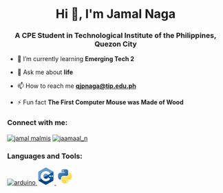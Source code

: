 <h1 align="center">Hi 👋, I'm Jamal Naga</h1>
<h3 align="center">A CPE Student in Technological Institute of the Philippines, Quezon City</h3>

- 🌱 I’m currently learning **Emerging Tech 2**

- 💬 Ask me about **life**

- 📫 How to reach me **qjpnaga@tip.edu.ph**

- ⚡ Fun fact **The First Computer Mouse was Made of Wood**

<h3 align="left">Connect with me:</h3>
<p align="left">
<a href="https://fb.com/naaaagaaaa" target="blank"><img align="center" src="https://raw.githubusercontent.com/rahuldkjain/github-profile-readme-generator/master/src/images/icons/Social/facebook.svg" alt="jamal malmis" height="30" width="40" /></a>
<a href="https://instagram.com/jaamaal_n" target="blank"><img align="center" src="https://raw.githubusercontent.com/rahuldkjain/github-profile-readme-generator/master/src/images/icons/Social/instagram.svg" alt="jaamaal_n" height="30" width="40" /></a>
</p>

<h3 align="left">Languages and Tools:</h3>
<p align="left"> <a href="https://www.arduino.cc/" target="_blank" rel="noreferrer"> <img src="https://cdn.worldvectorlogo.com/logos/arduino-1.svg" alt="arduino" width="40" height="40"/> </a> <a href="https://www.w3schools.com/cpp/" target="_blank" rel="noreferrer"> <img src="https://raw.githubusercontent.com/devicons/devicon/master/icons/cplusplus/cplusplus-original.svg" alt="cplusplus" width="40" height="40"/> </a> <a href="https://www.python.org" target="_blank" rel="noreferrer"> <img src="https://raw.githubusercontent.com/devicons/devicon/master/icons/python/python-original.svg" alt="python" width="40" height="40"/> </a> </p>
